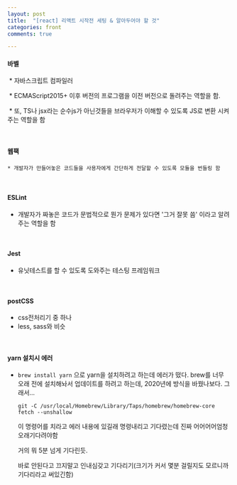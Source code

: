 ```yaml
---
layout: post
title:  "[react] 리액트 시작전 세팅 & 알아두어야 할 것"
categories: front 
comments: true

---
```




#### 바벨 

​	* 자바스크립트 컴파일러

​	* ECMAScript2015+ 이후 버전의 프로그램을 이전 버전으로 돌려주는 역할을 함. 

​	* 또, TS나 jsx라는 순수js가 아닌것들을 브라우저가 이해할 수 있도록 JS로 변환 시켜주는 역할을 함

<br>

#### 웹팩

	* 개발자가 만들어놓은 코드들을 사용자에게 간단하게 전달할 수 있도록 모듈을 번들링 함

<br>

#### ESLint

* 개발자가 짜놓은 코드가 문법적으로 뭔가 문제가 있다면 '그거 잘못 씀' 이라고 알려주는 역할을 함

<br>

#### Jest

* 유닛테스트를 할 수 있도록 도와주는 테스팅 프레임워크

<br>

#### postCSS

* css전처리기 중 하나
* less, sass와 비슷

<br>

#### yarn 설치시 에러

* `brew install yarn` 으로 yarn을 설치하려고 하는데 에러가 떴다. brew를 너무 오래 전에 설치해놔서 업데이트를 하려고 하는데, 2020년에 방식을 바꿨나보다. 그래서...

  ~~~
  git -C /usr/local/Homebrew/Library/Taps/homebrew/homebrew-core fetch --unshallow
  ~~~

  이 명령어를 치라고 에러 내용에 있길래 명령내리고 기다렸는데 진짜 어어어어엄청 오래기다려야함

  거의 뭐 5분 넘게 기다린듯.

  바로 안된다고 끄지말고 인내심갖고 기다리기(크기가 커서 몇분 걸릴지도 모르니까 기다리라고 써있긴함)

<br>

<br>





